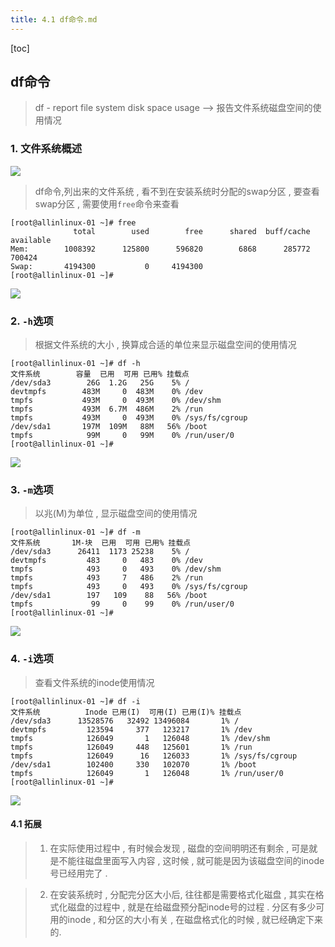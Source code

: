 ```yaml
---
title: 4.1 df命令.md
---
```


[toc]

## df命令

> df - report file system disk space usage --> 报告文件系统磁盘空间的使用情况

### 1. 文件系统概述

![](http://oqjg6c4c1.bkt.clouddn.com/201706171729_608.png)

> df命令,列出来的文件系统 , 看不到在安装系统时分配的swap分区 , 要查看swap分区 , 需要使用`free`命令来查看

```
[root@allinlinux-01 ~]# free
              total        used        free      shared  buff/cache   available
Mem:        1008392      125800      596820        6868      285772      700424
Swap:       4194300           0     4194300
[root@allinlinux-01 ~]# 
```

![](http://oqjg6c4c1.bkt.clouddn.com/201706171732_594.png)


### 2. `-h`选项

> 根据文件系统的大小 , 换算成合适的单位来显示磁盘空间的使用情况

```
[root@allinlinux-01 ~]# df -h
文件系统        容量  已用  可用 已用% 挂载点
/dev/sda3        26G  1.2G   25G    5% /
devtmpfs        483M     0  483M    0% /dev
tmpfs           493M     0  493M    0% /dev/shm
tmpfs           493M  6.7M  486M    2% /run
tmpfs           493M     0  493M    0% /sys/fs/cgroup
/dev/sda1       197M  109M   88M   56% /boot
tmpfs            99M     0   99M    0% /run/user/0
[root@allinlinux-01 ~]# 
```

![](http://oqjg6c4c1.bkt.clouddn.com/201706171734_50.png)


### 3. `-m`选项

> 以兆(M)为单位  , 显示磁盘空间的使用情况

```
[root@allinlinux-01 ~]# df -m
文件系统       1M-块  已用  可用 已用% 挂载点
/dev/sda3      26411  1173 25238    5% /
devtmpfs         483     0   483    0% /dev
tmpfs            493     0   493    0% /dev/shm
tmpfs            493     7   486    2% /run
tmpfs            493     0   493    0% /sys/fs/cgroup
/dev/sda1        197   109    88   56% /boot
tmpfs             99     0    99    0% /run/user/0
[root@allinlinux-01 ~]#
```

![](http://oqjg6c4c1.bkt.clouddn.com/201706171735_90.png)

### 4. `-i`选项

> 查看文件系统的inode使用情况

```
[root@allinlinux-01 ~]# df -i
文件系统          Inode 已用(I)  可用(I) 已用(I)% 挂载点
/dev/sda3      13528576   32492 13496084       1% /
devtmpfs         123594     377   123217       1% /dev
tmpfs            126049       1   126048       1% /dev/shm
tmpfs            126049     448   125601       1% /run
tmpfs            126049      16   126033       1% /sys/fs/cgroup
/dev/sda1        102400     330   102070       1% /boot
tmpfs            126049       1   126048       1% /run/user/0
[root@allinlinux-01 ~]# 
```

![](http://oqjg6c4c1.bkt.clouddn.com/201706171737_492.png)

#### 4.1 拓展

> 1. 在实际使用过程中 , 有时候会发现 , 磁盘的空间明明还有剩余 , 可是就是不能往磁盘里面写入内容 , 这时候 , 就可能是因为该磁盘空间的inode号已经用完了 . 

> 2. 在安装系统时 , 分配完分区大小后, 往往都是需要格式化磁盘 , 其实在格式化磁盘的过程中 , 就是在给磁盘预分配inode号的过程 . 分区有多少可用的inode , 和分区的大小有关 , 在磁盘格式化的时候 , 就已经确定下来的.







